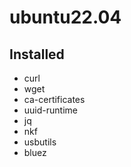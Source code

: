 # ubuntu22.04

## Installed
* curl
* wget
* ca-certificates
* uuid-runtime
* jq
* nkf
* usbutils
* bluez

